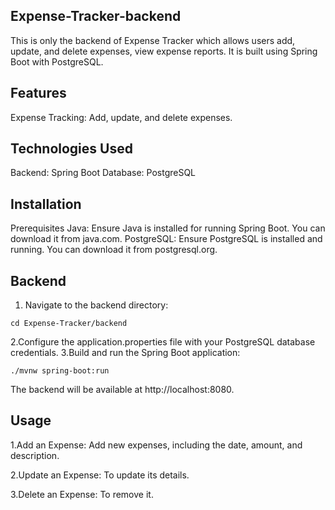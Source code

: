 ## Expense-Tracker-backend
This is only the backend of  Expense Tracker which allows users add, update, and delete expenses, view expense reports.  It is built using Spring Boot with PostgreSQL.

## Features
Expense Tracking: Add, update, and delete expenses.

## Technologies Used
Backend: Spring Boot
Database: PostgreSQL

## Installation

Prerequisites
Java: Ensure Java is installed for running Spring Boot. You can download it from java.com.
PostgreSQL: Ensure PostgreSQL is installed and running. You can download it from postgresql.org.

## Backend

1. Navigate to the backend directory:
```
cd Expense-Tracker/backend
```
2.Configure the application.properties file with your PostgreSQL database credentials.
3.Build and run the Spring Boot application:
```
./mvnw spring-boot:run
```
The backend will be available at http://localhost:8080.

## Usage
1.Add an Expense: Add new expenses, including the date, amount, and description.

2.Update an Expense: To update its details.

3.Delete an Expense: To remove it.


